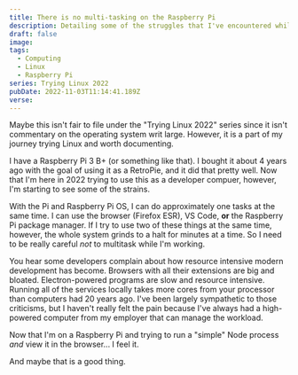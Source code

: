 ```yaml
---
title: There is no multi-tasking on the Raspberry Pi
description: Detailing some of the struggles that I've encountered while trying to do front-end development  on a Raspberry Pi. 
draft: false
image: 
tags:
  - Computing
  - Linux
  - Raspberry Pi
series: Trying Linux 2022
pubDate: 2022-11-03T11:14:41.189Z
verse: 
---
```


Maybe this isn't fair to file under the "Trying Linux 2022" series since it isn't commentary on the operating system writ large. However, it is a part of my journey trying Linux and worth documenting.

I have a Raspberry Pi 3 B+ (or something like that). I bought it about 4 years ago with the goal of using it as a RetroPie, and it did that pretty well. Now that I'm here in 2022 trying to use this as a developer compuer, however, I'm starting to see some of the strains.

With the Pi and Raspberry Pi OS, I can do approximately one tasks at the same time. I can use the browser (Firefox ESR), VS Code, **or** the Raspberry Pi package manager. If I try to use two of these things at the same time, however, the whole system grinds to a halt for minutes at a time. So I need to be really careful _not_ to multitask while I'm working.

You hear some developers complain about how resource intensive modern development has become. Browsers with all their extensions are big and bloated. Electron-powered programs are slow and resource intensive. Running all of the services locally takes more cores from your processor than computers had 20 years ago. I've been largely sympathetic to those criticisms, but I haven't really felt the pain because I've always had a high-powered computer from my employer that can manage the workload.

Now that I'm on a Raspberry Pi and trying to run a "simple" Node process _and_ view it in the browser... I feel it.

And maybe that is a good thing.
